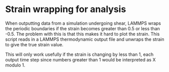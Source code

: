# Strain wrapping for analysis
 
When outputting data from a simulation undergoing shear, LAMMPS wraps the periodic boundaries if the strain becomes greater than 0.5 or less than -0.5. The problem with this is that this makes it hard to plot the strain. This script reads in a LAMMPS thermodynamic output file and unwraps the strain to give the true strain value.

This will only work usefully if the strain is changing by less than 1, each output time step since numbers greater than 1 would be interpreted as X modulo 1.